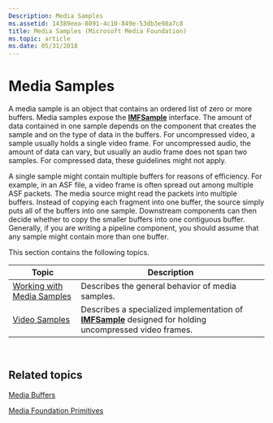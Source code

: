 ```yaml
---
Description: Media Samples
ms.assetid: 14389eea-8091-4c10-849e-53db3e98a7c8
title: Media Samples (Microsoft Media Foundation)
ms.topic: article
ms.date: 05/31/2018
---
```


# Media Samples

A media sample is an object that contains an ordered list of zero or more buffers. Media samples expose the [**IMFSample**](/windows/desktop/api/mfobjects/nn-mfobjects-imfsample) interface. The amount of data contained in one sample depends on the component that creates the sample and on the type of data in the buffers. For uncompressed video, a sample usually holds a single video frame. For uncompressed audio, the amount of data can vary, but usually an audio frame does not span two samples. For compressed data, these guidelines might not apply.

A single sample might contain multiple buffers for reasons of efficiency. For example, in an ASF file, a video frame is often spread out among multiple ASF packets. The media source might read the packets into multiple buffers. Instead of copying each fragment into one buffer, the source simply puts all of the buffers into one sample. Downstream components can then decide whether to copy the smaller buffers into one contiguous buffer. Generally, if you are writing a pipeline component, you should assume that any sample might contain more than one buffer.

This section contains the following topics.



| Topic                                                        | Description                                                                                                              |
|--------------------------------------------------------------|--------------------------------------------------------------------------------------------------------------------------|
| [Working with Media Samples](working-with-media-samples.md) | Describes the general behavior of media samples.                                                                         |
| [Video Samples](video-samples.md)                           | Describes a specialized implementation of [**IMFSample**](/windows/desktop/api/mfobjects/nn-mfobjects-imfsample) designed for holding uncompressed video frames. |



 

## Related topics

<dl> <dt>

[Media Buffers](media-buffers.md)
</dt> <dt>

[Media Foundation Primitives](media-foundation-primitives.md)
</dt> </dl>

 

 



